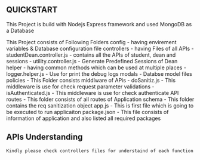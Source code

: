 ## QUICKSTART

This Project is build with Nodejs Express framework and used MongoDB as a Database

This Project consists of Following Folders 
    config - having envirement variables & Database configuration file
    controllers - having  Files of all APIs
        - studentDean.controller.js - contains all the APIs of student, dean and sessions
        - utility.controller.js - Generate Predefined Sessions of Dean
    helper - having common methods which can be used at multiple places
        - logger.helper.js - Use for print the debug logs
    modals - Databse model files
    policies - This Folder consists middlware of APis
        - doSanitiz.js - This middleware is use for check request parameter validations
        - isAuthenticated.js - This middleware is use for check authenticate API 
    routes - This folder consists of all routes of Application
    schema - This folder contains the req sanitization object
    app.js - This is first file which is going to be executed to run applicaiton 
    package.json - This file consists of information of application and also listed all required packages

## APIs Understanding
    Kindly please check controllers files for understaind of each function